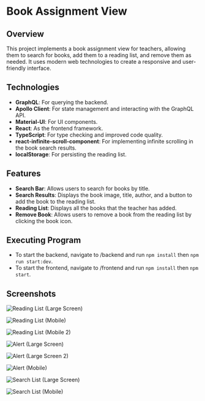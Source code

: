 # Book Assignment View

## Overview

This project implements a book assignment view for teachers, allowing them to search for books, add them to a reading list, and remove them as needed. It uses modern web technologies to create a responsive and user-friendly interface.

## Technologies

- **GraphQL**: For querying the backend.
- **Apollo Client**: For state management and interacting with the GraphQL API.
- **Material-UI**: For UI components.
- **React**: As the frontend framework.
- **TypeScript**: For type checking and improved code quality.
- **react-infinite-scroll-component**: For implementing infinite scrolling in the book search results.
- **localStorage**: For persisting the reading list.

## Features

- **Search Bar**: Allows users to search for books by title.
- **Search Results**: Displays the book image, title, author, and a button to add the book to the reading list.
- **Reading List**: Displays all the books that the teacher has added.
- **Remove Book**: Allows users to remove a book from the reading list by clicking the book icon.

## Executing Program

- To start the backend, navigate to /backend and run `npm install` then `npm run start:dev`.
- To start the frontend, navigate to /frontend and run `npm install` then `npm start`.

## Screenshots

![Reading List (Large Screen)](https://github.com/otienogeoffrey812/book-assignment-view/blob/master/reading_list_large_screen.png)

![Reading List (Mobile)](https://github.com/otienogeoffrey812/book-assignment-view/blob/master/reading_list_mobile.png)

![Reading List (Mobile 2)](https://github.com/otienogeoffrey812/book-assignment-view/blob/master/reading_list_mobile_2.png)

![Alert (Large Screen)](https://github.com/otienogeoffrey812/book-assignment-view/blob/master/alert_large_screen.png)

![Alert (Large Screen 2)](https://github.com/otienogeoffrey812/book-assignment-view/blob/master/alert_large_screen_2.png)

![Alert (Mobile)](https://github.com/otienogeoffrey812/book-assignment-view/blob/master/alert_mobile.png)

![Search List (Large Screen)](https://github.com/otienogeoffrey812/book-assignment-view/blob/master/search_list_large_screen.png)

![Search List (Mobile)](https://github.com/otienogeoffrey812/book-assignment-view/blob/master/search_list_mobile.png)
